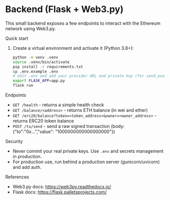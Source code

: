 # Backend (Flask + Web3.py)

This small backend exposes a few endpoints to interact with the Ethereum network using Web3.py.

Quick start

1. Create a virtual environment and activate it (Python 3.8+):

   ```bash
   python -m venv .venv
   source .venv/bin/activate
   pip install -r requirements.txt
   cp .env.example .env
   # edit .env and add your provider URL and private key (for send_example)
   export FLASK_APP=app.py
   flask run
   ```

Endpoints

- `GET /health` - returns a simple health check
- `GET /balance/<address>` - returns ETH balance (in wei and ether)
- `GET /erc20/balance?token=<token_address>&owner=<owner_address>` - returns ERC20 token balance
- `POST /tx/send` - send a raw signed transaction (body: {"to":"0x...","value": "1000000000000000000"})

Security

- Never commit your real private keys. Use `.env` and secrets management in production.
- For production use, run behind a production server (gunicorn/uvicorn) and add auth.

References

- Web3.py docs: https://web3py.readthedocs.io/
- Flask docs: https://flask.palletsprojects.com/
